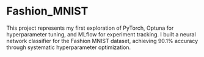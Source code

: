 # Fashion_MNIST
This project represents my first exploration of PyTorch, Optuna for hyperparameter tuning, and MLflow for experiment tracking. I built a neural network classifier for the Fashion MNIST dataset, achieving 90.1% accuracy through systematic hyperparameter optimization.
